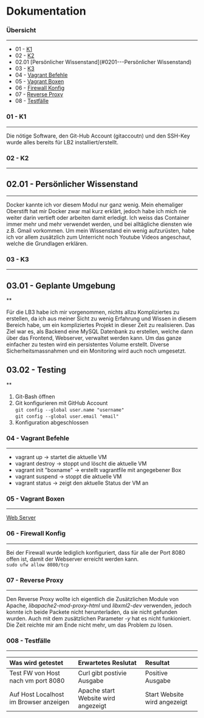Dokumentation 
=============

### Übersicht
***

* 01 - [K1](#01---K1)
* 02 - [K2](#02---K2)
* 02.01 [Persönlicher Wissenstand](#0201---Persönlicher Wissenstand)
* 03 - [K3](#03---K3)
* 04 - [Vagrant Befehle](#04---Vagrant-Befehle)
* 05 - [Vagrant Boxen](#05---Vagrant-Boxen)
* 06 - [Firewall Konfig](#06---firewall-konfig)
* 07 - [Reverse Proxy](#07---Reverse-Proxy)
* 08 - [Testfälle](#08---Testfälle)


### 01 - K1
***


Die nötige Software, den Git-Hub Account (gitaccoutn) und den SSH-Key wurde alles bereits für LB2 installiert/erstellt.


### 02 - K2
***

## 02.01 - Persönlicher Wissenstand
***

Docker kannte ich vor diesem Modul nur ganz wenig. Mein ehemaliger Oberstift hat mir Docker zwar mal kurz erklärt, jedoch habe ich mich nie weiter darin vertieft oder arbeiten damit erledigt. Ich weiss das Container immer mehr und mehr verwendet werden, und bei alltägliche diensten wie z.B. Gmail vorkommen.
Um mein Wissenstand ein wenig aufzurüsten, habe ich vor allem zusätzlich zum Unterricht noch Youtube Videos angeschaut, welche die Grundlagen erklären.



### 03 - K3
***

## 03.01 - Geplante Umgebung
**

Für die LB3 habe ich mir vorgenommen, nichts allzu Kompliziertes zu erstellen, da ich aus meiner Sicht zu wenig Erfahrung und Wissen in diesem Bereich habe, um ein kompliziertes Projekt in dieser Zeit zu realisieren.
Das Ziel war es, als Backend eine MySQL Datenbank zu erstellen, welche dann über das Frontend, Webserver, verwaltet werden kann. Um das ganze einfacher zu testen wird ein persistentes Volume erstellt. Diverse Sicherheitsmassnahmen und ein Monitoring wird auch noch umgesetzt.

## 03.02 - Testing
**



1. Git-Bash öffnen
2. Git konfigurieren mit GitHub Account
      <br>`git config --global user.name "username"`
      <br>`git config --global user.email "email"`
3. Konfiguration abgeschlossen


### 04 - Vagrant Befehle
***

* vagrant up -> startet die aktuelle VM
* vagrant destroy -> stoppt und löscht die aktuelle VM
* vagrant init "boxname" -> erstellt vagrantfile mit angegebener Box
* vagrant suspend -> stoppt die aktuelle VM
* vagrant status -> zeigt den aktuelle Status der VM an


### 05 - Vagrant Boxen
***

[Web Server][1]


[1]: https://github.com/canci87/M-300-Services/tree/master/VagrantBox/Web%20Server


### 06 - Firewall Konfig
***

Bei der Firewall wurde lediglich konfiguriert, dass für alle der Port 8080 offen ist, damit der Webserver erreicht werden kann.
<br>`sudo ufw allow 8080/tcp`


### 07 - Reverse Proxy
***

Den Reverse Proxy wollte ich eigentlich die Zusätzlichen Module von Apache, *libapache2-mod-proxy-html* und *libxml2-dev* verwenden, jedoch konnte ich beide Packete nicht herunterladen, da sie nicht gefunden wurden. Auch mit dem zusätzlichen Parameter *-y* hat es nicht funkioniert. Die Zeit reichte mir am Ende nicht mehr, um das Problem zu lösen.


### 008 - Testfälle
***

| Was wird getestet     | Erwartetes Reslutat   | Resultat  |
| :---------------------| :---------------------| :---------|
| Test FW von Host nach vm port 8080      | Curl gibt postivie Ausgabe  | Positive Ausgabe      |
| Auf Host Localhost im Browser anzeigen  | Apache start Website wird angezeigt     | Start Website wird angezeigt|

